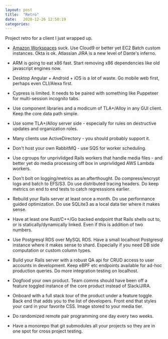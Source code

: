 ```yaml
---
layout: post
title:  "Retro"
date:   2020-12-26 12:50:19
categories: 
---
```


Project retro for a client I just wrapped up.

* [Amazon Workspaces](https://aws.amazon.com/workspaces) suck. Use Cloud9 or better yet EC2 Batch custom instances. Okta is ok. Atlassian JIRA is a new level of Dante's inferno.

* ARM is going to eat x86 fast. Start removing x86 dependencies like old javascript engines now.

* Desktop Angular + Android + iOS is a *lot* of waste. Go mobile web first, perhaps even CLI/Alexa first.

* Cypress is limited. It needs to be paired with something like Puppeteer for multi-session incognito tabs.

* Use component libraries and a modicum of TLA+/Alloy in any GUI client. Keep the core data path simple.

* Use some TLA+/Alloy server side - especially for rules on destructive updates and organization roles.

* Many clients use ActiveDirectory - you should probably support it. 

* Don't host your own RabbitMQ - use SQS for worker scheduling.

* Use cgroups for unprivlidged Rails workers that handle media files - and better yet do media processing off box in unprivlidged AWS Lambda workers.

* Don't bolt on logging/metrics as an afterthought. Do compress/encrypt logs and batch to EFS/S3. Do use distributed tracing headers. Do keep metrics on end to end tests to catch regresssions earlier.

* Rebuild your Rails server at least once a month. Do use performance guided optimization. Do use SQLite3 as a local data tier where it makes sense.

* Have at least one Rust/C++/Go backed endpoint that Rails shells out to, or is statically/dynamically linked. Even if this is addition of two numbers.

* Use Postgresql RDS over MySQL RDS. Have a small localhost Postgresql instance where it makes sense to shard. Especially if you need DB side computation or custom column types.

* Build your Rails server with a robust QA api for CRUD access to user accounts in development. Keep eBPF etc endpoints available for ad-hoc production queries. Do more integration testing on localhost.

* Dogfood your own product. Team comms should have been off a feature toggled instance of the core product instead of Slack/JIRA.

* Onboard with a full stack tour of the product under a feature toggle. Back end that adds you to the list of developers. Front end that styles your card in your favorite CSS. Image stored to your media tier.

* Do randomized remote pair programming one day every two weeks.  

* Have a monorepo that git submodules all your projects so they are in one spot for cross project testing.
